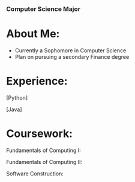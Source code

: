 ### Computer Science Major

# About Me:
- Currently a Sophomore in Computer Science
- Plan on pursuing a secondary Finance degree

# Experience:
[Python]

[Java]

# Coursework: 
Fundamentals of Computing I:

Fundamentals of Computing II:

Software Construction: 
